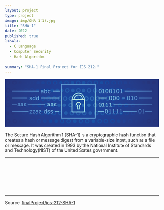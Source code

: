 ```yaml
---
layout: project
type: project
image: img/SHA-1(1).jpg
title: "SHA-1"
date: 2022
published: true
labels:
  - C Language
  - Computer Security
  - Hash Algorithm
  
summary: "SHA-1 Final Project for ICS 212."
---
```


<img class="img-fluid" src="../img/SHA-1(2).png">

The Secure Hash Algorithm 1 (SHA-1) is a cryptographic hash function that creates a hash or message digest from a variable-size input, such as a file or message. It was created in 1993 by the National Institute of Standards and Technology(NIST) of the United States government. 

<hr>

<pre>






</pre>

<hr>

Source: <a href="https://github.com/hokwaichan/ICS212FinalProject"><i class="large github icon "></i>finalProject/ics-212-SHA-1</a>
